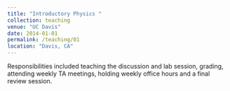 ```yaml
---
title: "Introductory Physics "
collection: teaching
venue: "UC Davis"
date: 2014-01-01
permalink: /teaching/01
location: "Davis, CA"
---
```


Responsibilities included teaching the discussion and lab session, grading, attending weekly TA
meetings, holding weekly office hours and a final review session.